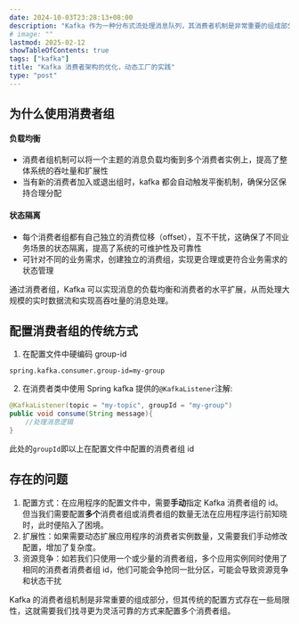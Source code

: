 ```yaml
---
date: 2024-10-03T23:28:13+08:00
description: "Kafka 作为一种分布式流处理消息队列，其消费者机制是非常重要的组成部分多个消费者可以组成一个消费者组，共同消费一个或多个主题的消息使用消费者组提高了分布式消息处理系统的可扩展性、可靠性和容错性"
# image: ""
lastmod: 2025-02-12
showTableOfContents: true
tags: ["kafka"]
title: "Kafka 消费者架构的优化，动态工厂的实践"
type: "post"
---
```


## 为什么使用消费者组

#### 负载均衡

- 消费者组机制可以将一个主题的消息负载均衡到多个消费者实例上，提高了整体系统的吞吐量和扩展性
- 当有新的消费者加入或退出组时，kafka 都会自动触发平衡机制，确保分区保持合理分配

#### 状态隔离

- 每个消费者组都有自己独立的消费位移（offset），互不干扰，这确保了不同业务场景的状态隔离，提高了系统的可维护性及可靠性
- 可针对不同的业务需求，创建独立的消费组，实现更合理或更符合业务需求的状态管理

通过消费者组，Kafka 可以实现消息的负载均衡和消费者的水平扩展，从而处理大规模的实时数据流和实现高吞吐量的消息处理。

## 配置消费者组的传统方式

1. 在配置文件中硬编码 group-id

```properties
spring.kafka.consumer.group-id=my-group
```

2. 在消费者类中使用 Spring kafka 提供的`@KafkaListener`注解:

```java
@KafkaListener(topic = "my-topic", groupId = "my-group")
public void consume(String message){
	//处理消息逻辑
}
```

此处的`groupId`即以上在配置文件中配置的消费者组 id

## 存在的问题

1. 配置方式：在应用程序的配置文件中，需要**手动**指定 Kafka 消费者组的 id。但当我们需要配置**多个**消费者组或消费者组的数量无法在应用程序运行前知晓时，此时便陷入了困境。
2. 扩展性：如果需要动态扩展应用程序的消费者实例数量，又需要我们手动修改配置，增加了复杂度。
3. 资源竞争：如若我们只使用一个或少量的消费者组，多个应用实例同时使用了相同的消费者消费者组 id，他们可能会争抢同一批分区，可能会导致资源竞争和状态干扰

Kafka 的消费者组机制是非常重要的组成部分，但其传统的配置方式存在一些局限性，这就需要我们找寻更为灵活可靠的方式来配置多个消费者组。
